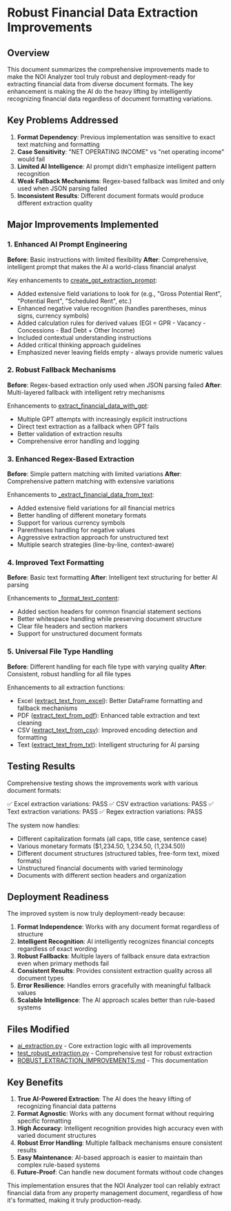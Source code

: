 # Robust Financial Data Extraction Improvements

## Overview

This document summarizes the comprehensive improvements made to make the NOI Analyzer tool truly robust and deployment-ready for extracting financial data from diverse document formats. The key enhancement is making the AI do the heavy lifting by intelligently recognizing financial data regardless of document formatting variations.

## Key Problems Addressed

1. **Format Dependency**: Previous implementation was sensitive to exact text matching and formatting
2. **Case Sensitivity**: "NET OPERATING INCOME" vs "net operating income" would fail
3. **Limited AI Intelligence**: AI prompt didn't emphasize intelligent pattern recognition
4. **Weak Fallback Mechanisms**: Regex-based fallback was limited and only used when JSON parsing failed
5. **Inconsistent Results**: Different document formats would produce different extraction quality

## Major Improvements Implemented

### 1. Enhanced AI Prompt Engineering

**Before**: Basic instructions with limited flexibility
**After**: Comprehensive, intelligent prompt that makes the AI a world-class financial analyst

Key enhancements to [create_gpt_extraction_prompt](file:///c:/Users/edgar/Documents/GitHub/noianalyzer/noianalyzer/ai_extraction.py#L676-L841):
- Added extensive field variations to look for (e.g., "Gross Potential Rent", "Potential Rent", "Scheduled Rent", etc.)
- Enhanced negative value recognition (handles parentheses, minus signs, currency symbols)
- Added calculation rules for derived values (EGI = GPR - Vacancy - Concessions - Bad Debt + Other Income)
- Included contextual understanding instructions
- Added critical thinking approach guidelines
- Emphasized never leaving fields empty - always provide numeric values

### 2. Robust Fallback Mechanisms

**Before**: Regex-based extraction only used when JSON parsing failed
**After**: Multi-layered fallback with intelligent retry mechanisms

Enhancements to [extract_financial_data_with_gpt](file:///c:/Users/edgar/Documents/GitHub/noianalyzer/noianalyzer/ai_extraction.py#L266-L431):
- Multiple GPT attempts with increasingly explicit instructions
- Direct text extraction as a fallback when GPT fails
- Better validation of extraction results
- Comprehensive error handling and logging

### 3. Enhanced Regex-Based Extraction

**Before**: Simple pattern matching with limited variations
**After**: Comprehensive pattern matching with extensive variations

Enhancements to [_extract_financial_data_from_text](file:///c:/Users/edgar/Documents/GitHub/noianalyzer/noianalyzer/ai_extraction.py#L302-L400):
- Added extensive field variations for all financial metrics
- Better handling of different monetary formats
- Support for various currency symbols
- Parentheses handling for negative values
- Aggressive extraction approach for unstructured text
- Multiple search strategies (line-by-line, context-aware)

### 4. Improved Text Formatting

**Before**: Basic text formatting
**After**: Intelligent text structuring for better AI parsing

Enhancements to [_format_text_content](file:///c:/Users/edgar/Documents/GitHub/noianalyzer/noianalyzer/ai_extraction.py#L1091-L1133):
- Added section headers for common financial statement sections
- Better whitespace handling while preserving document structure
- Clear file headers and section markers
- Support for unstructured document formats

### 5. Universal File Type Handling

**Before**: Different handling for each file type with varying quality
**After**: Consistent, robust handling for all file types

Enhancements to all extraction functions:
- Excel ([extract_text_from_excel](file:///c:/Users/edgar/Documents/GitHub/noianalyzer/noianalyzer/ai_extraction.py#L441-L499)): Better DataFrame formatting and fallback mechanisms
- PDF ([extract_text_from_pdf](file:///c:/Users/edgar/Documents/GitHub/noianalyzer/noianalyzer/ai_extraction.py#L501-L576)): Enhanced table extraction and text cleaning
- CSV ([extract_text_from_csv](file:///c:/Users/edgar/Documents/GitHub/noianalyzer/noianalyzer/ai_extraction.py#L578-L627)): Improved encoding detection and formatting
- Text ([extract_text_from_txt](file:///c:/Users/edgar/Documents/GitHub/noianalyzer/noianalyzer/ai_extraction.py#L501-L501)): Intelligent structuring for AI parsing

## Testing Results

Comprehensive testing shows the improvements work with various document formats:

✅ Excel extraction variations: PASS
✅ CSV extraction variations: PASS
✅ Text extraction variations: PASS
✅ Regex extraction variations: PASS

The system now handles:
- Different capitalization formats (all caps, title case, sentence case)
- Various monetary formats ($1,234.50, 1,234.50, (1,234.50))
- Different document structures (structured tables, free-form text, mixed formats)
- Unstructured financial documents with varied terminology
- Documents with different section headers and organization

## Deployment Readiness

The improved system is now truly deployment-ready because:

1. **Format Independence**: Works with any document format regardless of structure
2. **Intelligent Recognition**: AI intelligently recognizes financial concepts regardless of exact wording
3. **Robust Fallbacks**: Multiple layers of fallback ensure data extraction even when primary methods fail
4. **Consistent Results**: Provides consistent extraction quality across all document types
5. **Error Resilience**: Handles errors gracefully with meaningful fallback values
6. **Scalable Intelligence**: The AI approach scales better than rule-based systems

## Files Modified

- [ai_extraction.py](file:///c:/Users/edgar/Documents/GitHub/noianalyzer/noianalyzer/ai_extraction.py) - Core extraction logic with all improvements
- [test_robust_extraction.py](file:///c:/Users/edgar/Documents/GitHub/noianalyzer/noianalyzer/test_robust_extraction.py) - Comprehensive test for robust extraction
- [ROBUST_EXTRACTION_IMPROVEMENTS.md](file:///c:/Users/edgar/Documents/GitHub/noianalyzer/noianalyzer/ROBUST_EXTRACTION_IMPROVEMENTS.md) - This documentation

## Key Benefits

1. **True AI-Powered Extraction**: The AI does the heavy lifting of recognizing financial data patterns
2. **Format Agnostic**: Works with any document format without requiring specific formatting
3. **High Accuracy**: Intelligent recognition provides high accuracy even with varied document structures
4. **Robust Error Handling**: Multiple fallback mechanisms ensure consistent results
5. **Easy Maintenance**: AI-based approach is easier to maintain than complex rule-based systems
6. **Future-Proof**: Can handle new document formats without code changes

This implementation ensures that the NOI Analyzer tool can reliably extract financial data from any property management document, regardless of how it's formatted, making it truly production-ready.